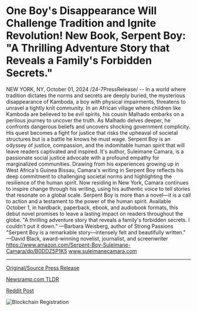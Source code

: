 # One Boy's Disappearance Will Challenge Tradition and Ignite Revolution! New Book, Serpent Boy: "A Thrilling Adventure Story that Reveals a Family's Forbidden Secrets."

NEW YORK, NY, October 01, 2024 /24-7PressRelease/ -- In a world where tradition dictates the norms and secrets are deeply buried, the mysterious disappearance of Kamboda, a boy with physical impairments, threatens to unravel a tightly knit community. In an African village where children like Kamboda are believed to be evil spirits, his cousin Malhado embarks on a perilous journey to uncover the truth. As Malhado delves deeper, he confronts dangerous beliefs and uncovers shocking government complicity. His quest becomes a fight for justice that risks the upheaval of societal structures but is a battle he knows he must wage. Serpent Boy is an odyssey of justice, compassion, and the indomitable human spirit that will leave readers captivated and inspired.  It's author, Suleimane Camara, is a passionate social justice advocate with a profound empathy for marginalized communities. Drawing from his experiences growing up in West Africa's Guinea Bissau, Camara's writing in Serpent Boy reflects his deep commitment to challenging societal norms and highlighting the resilience of the human spirit. Now residing in New York, Camara continues to inspire change through his writing, using his authentic voice to tell stories that resonate on a global scale.  Serpent Boy is more than a novel—it is a call to action and a testament to the power of the human spirit. Available October 1, in hardback, paperback, ebook, and audiobook formats, this debut novel promises to leave a lasting impact on readers throughout the globe.  "A thrilling adventure story that reveals a family's forbidden secrets. I couldn't put it down." —Barbara Weisberg, author of Strong Passions  "Serpent Boy is a remarkable story—intensely felt and beautifully written." —David Black, award-winning novelist, journalist, and screenwriter  https://www.amazon.com/Serpent-Boy-Suleimane-Camara/dp/B0DDZ5P1K5  www.suleimanecamara.com 

---

[Original/Source Press Release](https://www.24-7pressrelease.com/press-release/514845/one-boys-disappearance-will-challenge-tradition-and-ignite-revolution-new-book-serpent-boy-a-thrilling-adventure-story-that-reveals-a-familys-forbidden-secrets)
                    

[Newsramp.com TLDR](None) 



[Reddit Post](https://www.reddit.com/r/BookNews/comments/1fti7k3/mysterious_disappearance_unravels_dangerous/) 



![Blockchain Registration](https://cdn.newsramp.app/24-7PressRelease/qrcode/2410/1/plumkCwH.webp)